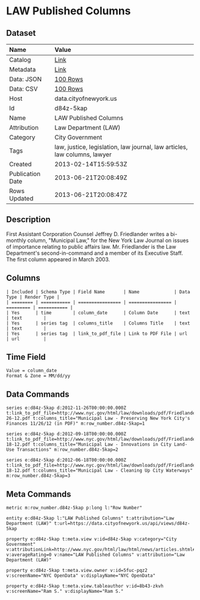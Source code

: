 # LAW Published Columns

## Dataset

| Name | Value |
| :--- | :---- |
| Catalog | [Link](https://catalog.data.gov/dataset/law-published-columns-43e0a) |
| Metadata | [Link](https://data.cityofnewyork.us/api/views/d84z-5kap) |
| Data: JSON | [100 Rows](https://data.cityofnewyork.us/api/views/d84z-5kap/rows.json?max_rows=100) |
| Data: CSV | [100 Rows](https://data.cityofnewyork.us/api/views/d84z-5kap/rows.csv?max_rows=100) |
| Host | data.cityofnewyork.us |
| Id | d84z-5kap |
| Name | LAW Published Columns |
| Attribution | Law Department (LAW) |
| Category | City Government |
| Tags | law, justice, legislation, law journal, law articles, law columns, lawyer |
| Created | 2013-02-14T15:59:53Z |
| Publication Date | 2013-06-21T20:08:49Z |
| Rows Updated | 2013-06-21T20:08:47Z |

## Description

First Assistant Corporation Counsel Jeffrey D. Friedlander writes a bi-monthly column, "Municipal Law," for the New York Law Journal on issues of importance relating to public affairs law. Mr. Friedlander is the Law Department's second-in-command and a member of its Executive Staff. The first column appeared in March 2003.

## Columns

```ls
| Included | Schema Type | Field Name       | Name             | Data Type | Render Type |
| ======== | =========== | ================ | ================ | ========= | =========== |
| Yes      | time        | column_date      | Column Date      | text      | text        |
| Yes      | series tag  | columns_title    | Columns Title    | text      | text        |
| Yes      | series tag  | link_to_pdf_file | Link to PDF File | url       | url         |
```

## Time Field

```ls
Value = column_date
Format & Zone = MM/dd/yy
```

## Data Commands

```ls
series e:d84z-5kap d:2012-11-26T00:00:00.000Z t:link_to_pdf_file=http://www.nyc.gov/html/law/downloads/pdf/Friedlander%20Jeff%20Newspaper%20Article%2011-26-12.pdf t:columns_title="Municipal Law - Preserving New York City's Finances 11/26/12 (in PDF)" m:row_number.d84z-5kap=1

series e:d84z-5kap d:2012-09-18T00:00:00.000Z t:link_to_pdf_file=http://www.nyc.gov/html/law/downloads/pdf/Friedlander%20Jeff%20Newspaper%20Article%209-18-12.pdf t:columns_title="Municipal Law - Innovations in City Land-Use Transactions" m:row_number.d84z-5kap=2

series e:d84z-5kap d:2012-06-18T00:00:00.000Z t:link_to_pdf_file=http://www.nyc.gov/html/law/downloads/pdf/Friedlander%20Jeff%20Newspaper%20Article%206-18-12.pdf t:columns_title="Municipal Law - Cleaning Up City Waterways" m:row_number.d84z-5kap=3
```

## Meta Commands

```ls
metric m:row_number.d84z-5kap p:long l:"Row Number"

entity e:d84z-5kap l:"LAW Published Columns" t:attribution="Law Department (LAW)" t:url=https://data.cityofnewyork.us/api/views/d84z-5kap

property e:d84z-5kap t:meta.view v:id=d84z-5kap v:category="City Government" v:attributionLink=http://www.nyc.gov/html/law/html/news/articles.shtml#2012 v:averageRating=0 v:name="LAW Published Columns" v:attribution="Law Department (LAW)"

property e:d84z-5kap t:meta.view.owner v:id=5fuc-pqz2 v:screenName="NYC OpenData" v:displayName="NYC OpenData"

property e:d84z-5kap t:meta.view.tableauthor v:id=8b43-zkvh v:screenName="Ram S." v:displayName="Ram S."
```